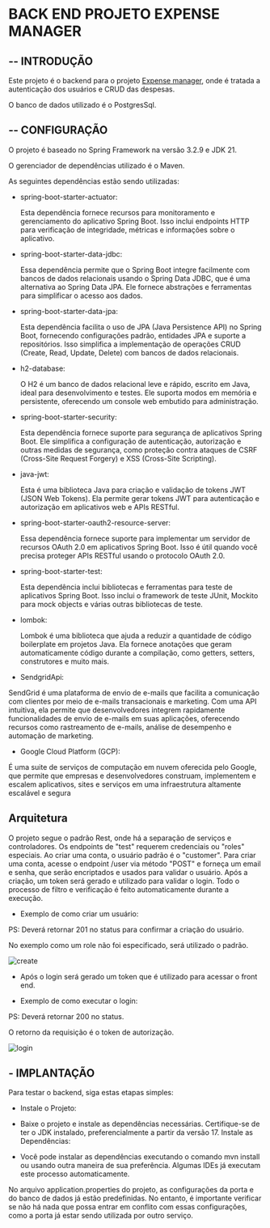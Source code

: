 # BACK END PROJETO EXPENSE MANAGER #


## -- INTRODUÇÃO 
Este projeto é o backend para o projeto [Expense manager](https://github.com/kaikyMoura/expense-manager), onde é tratada a autenticação dos usuários e CRUD das despesas. 

O banco de dados utilizado é o PostgresSql.

## -- CONFIGURAÇÃO 
O projeto é baseado no Spring Framework na versão 3.2.9 e JDK 21.

O gerenciador de dependências utilizado é o Maven.

As seguintes dependências estão sendo utilizadas:


- spring-boot-starter-actuator:

  Esta dependência fornece recursos para monitoramento e gerenciamento do aplicativo Spring Boot. Isso inclui endpoints HTTP para verificação de integridade, 
  métricas e informações sobre o aplicativo.

- spring-boot-starter-data-jdbc:

  Essa dependência permite que o Spring Boot integre facilmente com bancos de dados relacionais usando o Spring Data JDBC, que é uma alternativa ao Spring Data JPA. 
  Ele fornece abstrações e ferramentas para simplificar o acesso aos dados.

- spring-boot-starter-data-jpa:

  Esta dependência facilita o uso de JPA (Java Persistence API) no Spring Boot, fornecendo configurações padrão, entidades JPA e suporte a repositórios. 
  Isso simplifica a implementação de operações CRUD (Create, Read, Update, Delete) com bancos de dados relacionais.

- h2-database:

  O H2 é um banco de dados relacional leve e rápido, escrito em Java, ideal para desenvolvimento e testes. Ele suporta modos em memória e persistente, oferecendo um console web embutido   para administração.

- spring-boot-starter-security:

  Esta dependência fornece suporte para segurança de aplicativos Spring Boot. Ele simplifica a configuração de autenticação, autorização e outras medidas de segurança, 
  como proteção contra ataques de CSRF (Cross-Site Request Forgery) e XSS (Cross-Site Scripting).

- java-jwt:

  Esta é uma biblioteca Java para criação e validação de tokens JWT (JSON Web Tokens). Ela permite gerar tokens JWT para autenticação e autorização em aplicativos web e APIs RESTful.

- spring-boot-starter-oauth2-resource-server:

  Essa dependência fornece suporte para implementar um servidor de recursos OAuth 2.0 em aplicativos Spring Boot. Isso é útil quando você precisa proteger 
  APIs RESTful usando o protocolo OAuth 2.0.

- spring-boot-starter-test:

  Esta dependência inclui bibliotecas e ferramentas para teste de aplicativos Spring Boot. Isso inclui o framework de teste JUnit, 
  Mockito para mock objects e várias outras bibliotecas de teste.
  
- lombok:

  Lombok é uma biblioteca que ajuda a reduzir a quantidade de código boilerplate em projetos Java. Ela fornece anotações que geram automaticamente código durante a compilação, 
  como getters, setters, construtores e muito mais.

- SendgridApi:

SendGrid é uma plataforma de envio de e-mails que facilita a comunicação com clientes por meio de e-mails transacionais e marketing. Com uma API intuitiva, ela permite que desenvolvedores integrem rapidamente funcionalidades de envio de e-mails em suas aplicações, oferecendo recursos como rastreamento de e-mails, análise de desempenho e automação de marketing.

- Google Cloud Platform (GCP):

É uma suite de serviços de computação em nuvem oferecida pelo Google, que permite que empresas e desenvolvedores construam, implementem e escalem aplicativos, sites e serviços em uma infraestrutura altamente escalável e segura


  ## Arquitetura
  O projeto segue o padrão Rest, onde há a separação de serviços e controladores. Os endpoints de "test" requerem credenciais ou "roles" especiais. Ao criar uma conta, o usuário padrão é o "customer". Para criar uma conta, acesse o endpoint /user via método "POST" e forneça um email e senha, que serão encriptados e usados para validar o usuário. Após a criação, um token será gerado e utilizado para validar o login. Todo o processo de filtro e verificação é feito automaticamente durante a execução.

  - Exemplo de como criar um usuário:
    
  PS: Deverá retornar 201 no status para confirmar a criação do usuário.

  No exemplo como um role não foi especificado, será utilizado o padrão.
  
  ![create](https://github.com/user-attachments/assets/2011abb5-b8d4-49ab-9b5a-8617fe14a3e3)


  - Após o login será gerado um token que é utilizado para acessar o front end.


  - Exemplo de como executar o login:

  PS: Deverá retornar 200 no status.

  O retorno da requisição é o token de autorização.
    
 ![login](https://github.com/user-attachments/assets/81e15941-973c-4e16-9fe0-26df4f35b4a9)



  
## - IMPLANTAÇÃO

Para testar o backend, siga estas etapas simples:

- Instale o Projeto:

- Baixe o projeto e instale as dependências necessárias. Certifique-se de ter o JDK instalado, preferencialmente a partir da versão 17.
Instale as Dependências:

- Você pode instalar as dependências executando o comando mvn install ou usando outra maneira de sua preferência. Algumas IDEs já executam este processo automaticamente.


No arquivo application.properties do projeto, as configurações da porta e do banco de dados já estão predefinidas. 
No entanto, é importante verificar se não há nada que possa entrar em conflito com essas configurações, como a porta já estar sendo utilizada por outro serviço.

